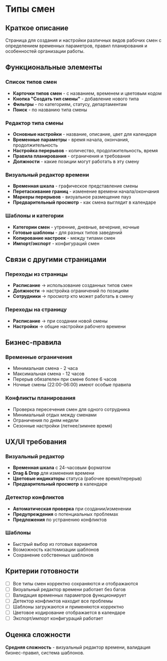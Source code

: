 # Типы смен

## Краткое описание

Страница для создания и настройки различных видов рабочих смен с определением временных параметров, правил планирования и особенностей организации работы.

## Функциональные элементы

### Список типов смен

- **Карточки типов смен** - с названием, временем и цветовым кодом
- **Кнопка "Создать тип смены"** - добавление нового типа
- **Фильтры** - по категориям, статусу, департаментам
- **Поиск** - по названию типа смены

### Редактор типа смены

- **Основные настройки** - название, описание, цвет для календаря
- **Временные параметры** - время начала, окончания, продолжительность
- **Настройка перерывов** - количество, продолжительность, время
- **Правила планирования** - ограничения и требования
- **Должности** - какие позиции могут работать в эту смену

### Визуальный редактор времени

- **Временная шкала** - графическое представление смены
- **Перетаскивание границ** - изменение времени начала/окончания
- **Маркеры перерывов** - визуальное размещение пауз
- **Предварительный просмотр** - как смена выглядит в календаре

### Шаблоны и категории

- **Категории смен** - утренние, дневные, вечерние, ночные
- **Готовые шаблоны** - для разных типов заведений
- **Копирование настроек** - между типами смен
- **Импорт/экспорт** - конфигураций смен

## Связи с другими страницами

### Переходы из страницы

- **Расписание** → использование созданных типов смен
- **Должности** → настройка ограничений по позициям
- **Сотрудники** → просмотр кто может работать в смену

### Переходы на страницу

- **Расписание** → при создании новой смены
- **Настройки** → общие настройки рабочего времени

## Бизнес-правила

### Временные ограничения

- Минимальная смена - 2 часа
- Максимальная смена - 12 часов
- Перерыв обязателен при смене более 6 часов
- Ночные смены (22:00-06:00) имеют особые правила

### Конфликты планирования

- Проверка пересечения смен для одного сотрудника
- Минимальный отдых между сменами
- Ограничения по дням недели
- Сезонные настройки (летнее/зимнее время)

## UX/UI требования

### Визуальный редактор

- **Временная шкала** с 24-часовым форматом
- **Drag & Drop** для изменения времени
- **Цветовые индикаторы** статуса (рабочее время/перерыв)
- **Предварительный просмотр** в календаре

### Детектор конфликтов

- **Автоматическая проверка** при создании/изменении
- **Предупреждения** о потенциальных проблемах
- **Предложения** по устранению конфликтов

### Шаблоны

- Быстрый выбор из готовых вариантов
- Возможность кастомизации шаблонов
- Сохранение собственных шаблонов

## Критерии готовности

- [ ] Все типы смен корректно сохраняются и отображаются
- [ ] Визуальный редактор времени работает без багов
- [ ] Валидация временных параметров функционирует
- [ ] Детектор конфликтов находит все проблемы
- [ ] Шаблоны загружаются и применяются корректно
- [ ] Цветовое кодирование отображается в календаре
- [ ] Экспорт/импорт конфигураций работает

## Оценка сложности

**Средняя сложность** - визуальный редактор времени, валидация бизнес-правил, система шаблонов.
